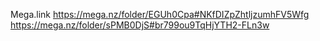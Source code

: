 Mega.link
https://mega.nz/folder/EGUh0Cpa#NKfDIZpZhtljzumhFV5Wfg
https://mega.nz/folder/sPMB0DjS#br799ou9TqHjYTH2-FLn3w
